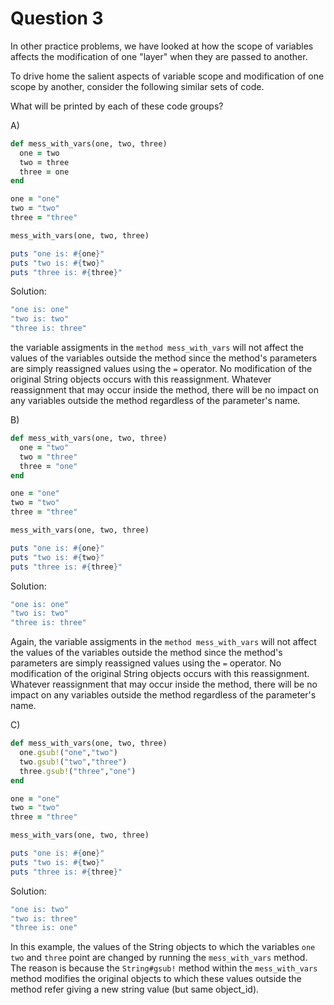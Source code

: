 # Question 3

In other practice problems, we have looked at how the scope of variables affects the modification of one "layer" when they are passed to another.

To drive home the salient aspects of variable scope and modification of one scope by another, consider the following similar sets of code.

What will be printed by each of these code groups?

A)

```Ruby
def mess_with_vars(one, two, three)
  one = two
  two = three
  three = one
end

one = "one"
two = "two"
three = "three"

mess_with_vars(one, two, three)

puts "one is: #{one}"
puts "two is: #{two}"
puts "three is: #{three}"
```

Solution:
```Ruby
"one is: one"
"two is: two"
"three is: three"
```
the variable assigments in the `method mess_with_vars` will not affect the values of the variables outside the method since the method's parameters are simply reassigned values using the `=` operator.  No modification of the original String objects occurs with this reassignment.  Whatever reassignment that may occur inside the method, there will be no impact on any variables outside the method regardless of the parameter's name.  


B)
```Ruby
def mess_with_vars(one, two, three)
  one = "two"
  two = "three"
  three = "one"
end

one = "one"
two = "two"
three = "three"

mess_with_vars(one, two, three)

puts "one is: #{one}"
puts "two is: #{two}"
puts "three is: #{three}"
```

Solution:
```Ruby
"one is: one"
"two is: two"
"three is: three"
```
Again, the variable assigments in the `method mess_with_vars` will not affect the values of the variables outside the method since the method's parameters are simply reassigned values using the `=` operator.  No modification of the original String objects occurs with this reassignment.  Whatever reassignment that may occur inside the method, there will be no impact on any variables outside the method regardless of the parameter's name. 


C)
```Ruby
def mess_with_vars(one, two, three)
  one.gsub!("one","two")
  two.gsub!("two","three")
  three.gsub!("three","one")
end

one = "one"
two = "two"
three = "three"

mess_with_vars(one, two, three)

puts "one is: #{one}"
puts "two is: #{two}"
puts "three is: #{three}"
```
Solution:
```Ruby
"one is: two"
"two is: three"
"three is: one"
```
In this example, the values of the String objects to which the variables `one` `two` and `three` point are changed by running the `mess_with_vars` method.  The reason is because the `String#gsub!` method within the `mess_with_vars` method modifies the original objects to which these values outside the method refer giving a new string value (but same object_id).
